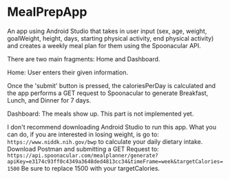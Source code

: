 # MealPrepApp
An app using Android Studio that takes in user input (sex, age, weight, goalWeight, height, days, starting physical activity, end physical activity) and creates a weekly meal plan for them using the Spoonacular API.

There are two main fragments: Home and Dashboard.

Home: User enters their given information. 

Once the 'submit' button is pressed, the caloriesPerDay is calculated and the app performs a GET request to Spoonacular to generate Breakfast, Lunch, and Dinner for 7 days.

Dashboard: The meals show up. This part is not implemented yet.

I don't recommend downloading Android Studio to run this app. What you can do, if you are interested in losing weight, is go to: 
`https://www.niddk.nih.gov/bwp`
to calculate your daily dietary intake. Download Postman and submitting a GET Request to:
`https://api.spoonacular.com/mealplanner/generate?apiKey=e3174c93ff0c4349a3648ded4813cc34&timeFrame=week&targetCalories=1500` 
Be sure to replace 1500 with your targetCalories.

